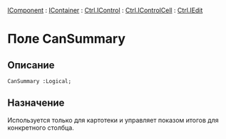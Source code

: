 ﻿---
Link: .Ctrl.IEdit.@CanSummary
---

[IComponent](topic:Com.Custom.ComClasses.IComponent.Default) :
[IContainer](topic:Com.Custom.ComClasses.IContainer.Default) :
[Ctrl.IControl](topic:Com.Custom.ComClasses.Ctrl.IControl.Default) :
[Ctrl.IControlCell](topic:Com.Custom.ComClasses.Ctrl.IControlCell.Default) :
[Ctrl.IEdit](Default)

# Поле CanSummary

## Описание

    CanSummary :Logical;

## Назначение

Используется только для картотеки и управляет показом итогов для конкретного столбца.